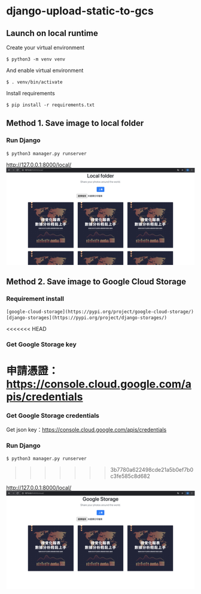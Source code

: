 # django-upload-static-to-gcs

## Launch on local runtime
Create your virtual environment
```
$ python3 -m venv venv
```

And enable virtual environment
```
$ . venv/bin/activate
```

Install requirements
```
$ pip install -r requirements.txt 
```



## Method 1. Save image to local folder

### Run Django
```
$ python3 manager.py runserver
```

http://127.0.0.1:8000/local/
<img src="https://github.com/hsuanchi/django-upload-static-to-gcs/blob/main/doc/local folder.jpg">

## Method 2. Save image to Google Cloud Storage

### Requirement install

```
[google-cloud-storage](https://pypi.org/project/google-cloud-storage/)
[django-storages](https://pypi.org/project/django-storages/)
```

<<<<<<< HEAD


### Get Google Storage key
申請憑證：https://console.cloud.google.com/apis/credentials
=======
### Get Google Storage credentials
Get json key：https://console.cloud.google.com/apis/credentials

### Run Django
```
$ python3 manager.py runserver
```
>>>>>>> 3b7780a622498cde21a5b0ef7b0c3fe585c8d682

http://127.0.0.1:8000/local/
<img src="https://github.com/hsuanchi/django-upload-static-to-gcs/blob/main/doc/google_storage.jpg">
